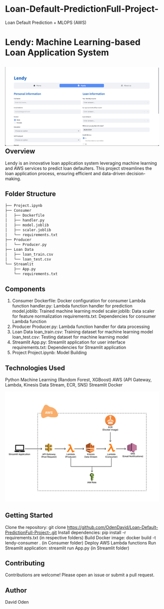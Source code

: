 # Loan-Default-PredictionFull-Project-
Loan Default Prediction + MLOPS (AWS)

Lendy: Machine Learning-based Loan Application System
===========================================================
![Lendy](https://github.com/OdenDavid/Loan-Default-PredictionFull-Project-/blob/main/Lendyy.png)
Overview
-----------
Lendy is an innovative loan application system leveraging machine learning and AWS services to predict loan defaulters. This project streamlines the loan application process, ensuring efficient and data-driven decision-making.

Folder Structure
-------------------
```Lendy
├── Project.ipynb
├── Consumer
│   ├── Dockerfile
│   ├── handler.py
│   ├── model.joblib
│   ├── scaler.joblib
│   └── requirements.txt
├── Producer
│   └── Producer.py
├── Loan Data
│   ├── loan_train.csv
│   └── loan_test.csv
└── Streamlit
    ├── App.py
    └── requirements.txt
```

Components
------------
1. Consumer
Dockerfile: Docker configuration for consumer Lambda function
handler.py: Lambda function handler for prediction
model.joblib: Trained machine learning model
scaler.joblib: Data scaler for feature normalization
requirements.txt: Dependencies for consumer Lambda function
2. Producer
Producer.py: Lambda function handler for data processing
3. Loan Data
loan_train.csv: Training dataset for machine learning model
loan_test.csv: Testing dataset for machine learning model
4. Streamlit
App.py: Streamlit application for user interface
requirements.txt: Dependencies for Streamlit application
5. Project
Project.ipynb: Model Building

Technologies Used
--------------------
Python
Machine Learning (Random Forest, XGBoost)
AWS (API Gateway, Lambda, Kinesis Data Stream, ECR, SNS)
Streamlit
Docker

![AWS](https://github.com/OdenDavid/Loan-Default-PredictionFull-Project-/blob/main/Pipeline.png)

Getting Started
---------------
Clone the repository: git clone https://github.com/OdenDavid/Loan-Default-PredictionFull-Project-.git
Install dependencies: pip install -r requirements.txt (in respective folders)
Build Docker image: docker build -t lendy-consumer . (in Consumer folder)
Deploy AWS Lambda functions
Run Streamlit application: streamlit run App.py (in Streamlit folder)

Contributing
------------
Contributions are welcome! Please open an issue or submit a pull request.

Author
--------
David Oden
